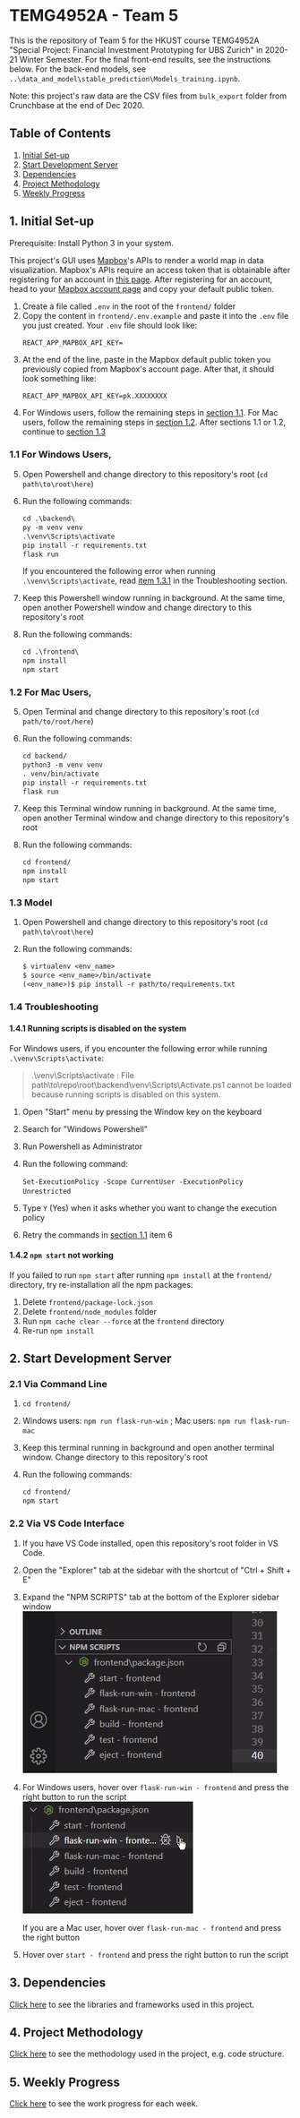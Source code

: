 # TEMG4952A - Team 5

This is the repository of Team 5 for the HKUST course TEMG4952A "Special Project: Financial Investment Prototyping for UBS Zurich" in 2020-21 Winter Semester. For the final front-end results, see the instructions below. For the back-end models, see `..\data_and_model\stable_prediction\Models_training.ipynb`.

Note: this project's raw data are the CSV files from `bulk_export` folder from Crunchbase at the end of Dec 2020.

## Table of Contents

1. [Initial Set-up](#1-initial-set-up)
2. [Start Development Server](#2-start-development-server)
3. [Dependencies](#3-dependencies)
4. [Project Methodology](#4-project-methodology)
5. [Weekly Progress](#5-weekly-progress)

## 1. Initial Set-up

Prerequisite: Install Python 3 in your system.

This project's GUI uses [Mapbox](https://www.mapbox.com/maps/)'s APIs to render a world map in data visualization. Mapbox's APIs require an access token that is obtainable after registering for an account in [this page](https://account.mapbox.com/auth/signup/). After registering for an account, head to your [Mapbox account page](https://account.mapbox.com/) and copy your default public token.

1. Create a file called `.env` in the root of the `frontend/` folder
2. Copy the content in `frontend/.env.example` and paste it into the `.env` file you just created. Your `.env` file should look like:
   ```
   REACT_APP_MAPBOX_API_KEY=
   ```
3. At the end of the line, paste in the Mapbox default public token you previously copied from Mapbox's account page. After that, it should look something like:
   ```
   REACT_APP_MAPBOX_API_KEY=pk.XXXXXXXX
   ```
4. For Windows users, follow the remaining steps in [section 1.1](#11-for-windows-users). For Mac users, follow the remaining steps in [section 1.2](#12-for-mac-users). After sections 1.1 or 1.2, continue to [section 1.3](#13-model)

### 1.1 For Windows Users,

5. Open Powershell and change directory to this repository's root (`cd path\to\root\here`)
6. Run the following commands:

   ```
   cd .\backend\
   py -m venv venv
   .\venv\Scripts\activate
   pip install -r requirements.txt
   flask run
   ```

   If you encountered the following error when running `.\venv\Scripts\activate`, read [item 1.3.1](#131-running-scripts-is-disabled-on-the-system) in the Troubleshooting section.

7. Keep this Powershell window running in background. At the same time, open another Powershell window and change directory to this repository's root
8. Run the following commands:

   ```
   cd .\frontend\
   npm install
   npm start
   ```

### 1.2 For Mac Users,

5. Open Terminal and change directory to this repository's root (`cd path/to/root/here`)
6. Run the following commands:

   ```
   cd backend/
   python3 -m venv venv
   . venv/bin/activate
   pip install -r requirements.txt
   flask run
   ```

7. Keep this Terminal window running in background. At the same time, open another Terminal window and change directory to this repository's root
8. Run the following commands:

   ```
   cd frontend/
   npm install
   npm start
   ```

### 1.3 Model
1. Open Powershell and change directory to this repository's root (`cd path\to\root\here`)

2. Run the following commands:

   ```
   $ virtualenv <env_name>
   $ source <env_name>/bin/activate
   (<env_name>)$ pip install -r path/to/requirements.txt
   ```

### 1.4 Troubleshooting

#### 1.4.1 Running scripts is disabled on the system

For Windows users, if you encounter the following error while running `.\venv\Scripts\activate`:

> .\venv\Scripts\activate : File path\to\repo\root\backend\venv\Scripts\Activate.ps1 cannot be loaded because running scripts is disabled on this system.

1. Open "Start" menu by pressing the Window key on the keyboard
2. Search for "Windows Powershell"
3. Run Powershell as Administrator
4. Run the following command:

   `Set-ExecutionPolicy -Scope CurrentUser -ExecutionPolicy Unrestricted`

5. Type `Y` (Yes) when it asks whether you want to change the execution policy
6. Retry the commands in [section 1.1](#11-for-windows-users) item 6

#### 1.4.2 `npm start` not working

If you failed to run `npm start` after running `npm install` at the `frontend/` directory, try re-installation all the npm packages:

1. Delete `frontend/package-lock.json`
2. Delete `frontend/node_modules` folder
3. Run `npm cache clear --force` at the `frontend` directory
4. Re-run `npm install`

## 2. Start Development Server

### 2.1 Via Command Line

1. `cd frontend/`
2. Windows users: `npm run flask-run-win` ; Mac users: `npm run flask-run-mac`
3. Keep this terminal running in background and open another terminal window. Change directory to this repository's root
4. Run the following commands:

   ```
   cd frontend/
   npm start
   ```

### 2.2 Via VS Code Interface

1. If you have VS Code installed, open this repository's root folder in VS Code.
2. Open the "Explorer" tab at the sidebar with the shortcut of "Ctrl + Shift + E"
3. Expand the "NPM SCRIPTS" tab at the bottom of the Explorer sidebar window
   <br />
   ![npm scripts](./pics/vs_code_npm_scripts.png)
4. For Windows users, hover over `flask-run-win - frontend` and press the right button to run the script
   <br />
   ![npm run flask-run-win](./pics/vs_code_click_flask-run-win.png)

   If you are a Mac user, hover over `flask-run-mac - frontend` and press the right button

5. Hover over `start - frontend` and press the right button to run the script

## 3. Dependencies

[Click here](./Dependencies.md) to see the libraries and frameworks used in this project.

## 4. Project Methodology

[Click here](./ProjectMethodology.md) to see the methodology used in the project, e.g. code structure.

## 5. Weekly Progress

[Click here](./WeeklyProgress.md) to see the work progress for each week.
